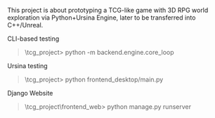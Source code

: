 This project is about prototyping a TCG-like game with 3D RPG world exploration via Python+Ursina Engine, later to be transferred into C++/Unreal.

CLI-based testing


> \tcg_project> python -m backend.engine.core_loop

Ursina testing


> \tcg_project> python frontend_desktop/main.py 

Django Website


> \tcg_project\frontend_web> python manage.py runserver
